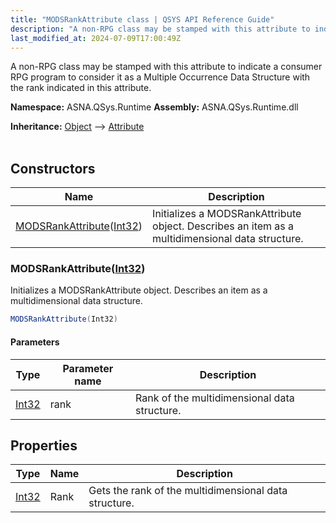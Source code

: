 ```yaml
---
title: "MODSRankAttribute class | QSYS API Reference Guide"
description: "A non-RPG class may be stamped with this attribute to indicate a consumer RPG program to consider it as a Multiple Occurrence Data Structure with the "
last_modified_at: 2024-07-09T17:00:49Z
---
```


A non-RPG class may be stamped with this attribute to indicate a consumer RPG program to consider it as a Multiple Occurrence Data Structure with the rank
indicated in this attribute.

**Namespace:** ASNA.QSys.Runtime
**Assembly:** ASNA.QSys.Runtime.dll

**Inheritance:** [Object](https://docs.microsoft.com/en-us/dotnet/api/system.object) --> [Attribute](https://docs.microsoft.com/en-us/dotnet/api/system.attribute)
<br>
<br>

## Constructors

| Name | Description |
| --- | --- |
| [MODSRankAttribute](#modsrankattributeint32)([Int32](https://docs.microsoft.com/en-us/dotnet/api/system.int32)) | Initializes a MODSRankAttribute object. Describes an item as a multidimensional data structure.

### MODSRankAttribute([Int32](https://docs.microsoft.com/en-us/dotnet/api/system.int32))

Initializes a MODSRankAttribute object. Describes an item as a multidimensional data structure.

```cs
MODSRankAttribute(Int32)
```

#### Parameters

| Type | Parameter name | Description
| --- | --- | ---
| [Int32](https://docs.microsoft.com/en-us/dotnet/api/system.int32) | rank | Rank of the multidimensional data structure.

## Properties

| Type | Name | Description
| --- | --- | --- 
| [Int32](https://learn.microsoft.com/en-us/dotnet/csharp/language-reference/builtin-types/integral-numeric-types) | Rank | Gets the rank of the multidimensional data structure. |
